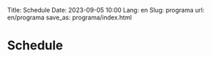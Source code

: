 Title: Schedule
Date: 2023-09-05 10:00
Lang: en
Slug: programa
url: en/programa
save_as: programa/index.html


# Schedule

